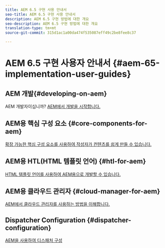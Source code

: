 ```yaml
---
title: AEM 6.5 구현 사용 안내서
seo-title: AEM 6.5 구현 사용 안내서
description: AEM 6.5 구현 방법에 대한 개요
seo-description: AEM 6.5 구현 방법에 대한 개요
translation-type: tm+mt
source-git-commit: 315d1ac1a00da474f535087eff49c2be8fee8c37

---
```



# AEM 6.5 구현 사용자 안내서 {#aem-65-implementation-user-guides}

## AEM 개발{#developing-on-aem}

AEM 개발자이십니까? [AEM에서 개발을 시작합니다.](/help/sites-developing/home.md)

## AEM용 핵심 구성 요소 {#core-components-for-aem}

[확장 가능한 핵심 구성 요소를 사용하여 작성자가 컨텐츠를 쉽게 만들 수 있습니다.](https://docs.adobe.com/content/help/en/experience-manager-core-components/using/introduction.html)

## AEM용 HTL(HTML 템플릿 언어) {#htl-for-aem}

[HTML 템플릿 언어를 사용하여 AEM용으로 개발할 수 있습니다.](https://docs.adobe.com/content/help/en/experience-manager-htl/using/overview.html)

## AEM용 클라우드 관리자 {#cloud-manager-for-aem}

[AEM에서 클라우드 관리자를 사용하는 방법을 이해합니다.](https://docs.adobe.com/content/help/en/experience-manager-cloud-manager/using/introduction-to-cloud-manager.html)

## Dispatcher Configuration {#dispatcher-configuration}

[AEM을 사용하여 디스패처 구성](https://docs.adobe.com/content/help/en/experience-manager-dispatcher/using/dispatcher.html)
